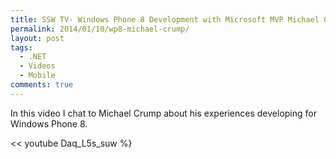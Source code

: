 ```yaml
---
title: SSW TV- Windows Phone 8 Development with Microsoft MVP Michael Crump
permalink: 2014/01/10/wp8-michael-crump/
layout: post
tags:
  - .NET
  - Videos
  - Mobile
comments: true
---
```


In this video I chat to Michael Crump about his experiences developing for Windows Phone 8.


<< youtube Daq_L5s_suw %}


